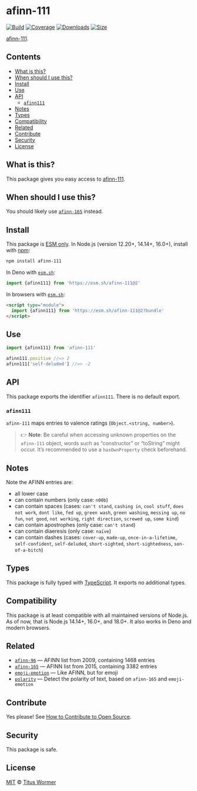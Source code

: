 # afinn-111

[![Build][build-badge]][build]
[![Coverage][coverage-badge]][coverage]
[![Downloads][downloads-badge]][downloads]
[![Size][size-badge]][size]

[afinn-111][afinn111].

## Contents

*   [What is this?](#what-is-this)
*   [When should I use this?](#when-should-i-use-this)
*   [Install](#install)
*   [Use](#use)
*   [API](#api)
    *   [`afinn111`](#afinn111)
*   [Notes](#notes)
*   [Types](#types)
*   [Compatibility](#compatibility)
*   [Related](#related)
*   [Contribute](#contribute)
*   [Security](#security)
*   [License](#license)

## What is this?

This package gives you easy access to [afinn-111][afinn111].

## When should I use this?

You should likely use [`afinn-165`][afinn-165] instead.

## Install

This package is [ESM only][esm].
In Node.js (version 12.20+, 14.14+, 16.0+), install with [npm][]:

```sh
npm install afinn-111
```

In Deno with [`esm.sh`][esmsh]:

```js
import {afinn111} from 'https://esm.sh/afinn-111@2'
```

In browsers with [`esm.sh`][esmsh]:

```html
<script type="module">
  import {afinn111} from 'https://esm.sh/afinn-111@2?bundle'
</script>
```

## Use

```js
import {afinn111} from 'afinn-111'

afinn111.positive //=> 2
afinn111['self-deluded'] //=> -2
```

## API

This package exports the identifier `afinn111`.
There is no default export.

### `afinn111`

`afinn-111` maps entries to valence ratings (`Object.<string, number>`).

> 👉 **Note**:
> Be careful when accessing unknown properties on the `afinn-111` object, words
> such as “constructor” or “toString” might occur.
> It’s recommended to use a `hasOwnProperty` check beforehand.

## Notes

Note the AFINN entries are:

*   all lower case
*   can contain numbers (only case: `n00b`)
*   can contain spaces (cases: `can't stand`, `cashing in`,
    `cool stuff`, `does not work`, `dont like`, `fed up`, `green wash`,
    `green washing`, `messing up`, `no fun`, `not good`, `not working`,
    `right direction`, `screwed up`, `some kind`)
*   can contain apostrophes (only case: `can't stand`)
*   can contain diaeresis (only case: `naïve`)
*   can contain dashes (cases: `cover-up`, `made-up`,
    `once-in-a-lifetime`, `self-confident`, `self-deluded`,
    `short-sighted`, `short-sightedness`, `son-of-a-bitch`)

## Types

This package is fully typed with [TypeScript][].
It exports no additional types.

## Compatibility

This package is at least compatible with all maintained versions of Node.js.
As of now, that is Node.js 14.14+, 16.0+, and 18.0+.
It also works in Deno and modern browsers.

## Related

*   [`afinn-96`](https://github.com/words/afinn-96)
    — AFINN list from 2009, containing 1468 entries
*   [`afinn-165`](https://github.com/words/afinn-165)
    — AFINN list from 2015, containing 3382 entries
*   [`emoji-emotion`](https://github.com/words/emoji-emotion)
    — Like AFINN, but for emoji
*   [`polarity`](https://github.com/words/polarity)
    — Detect the polarity of text, based on `afinn-165` and `emoji-emotion`

## Contribute

Yes please!
See [How to Contribute to Open Source][contribute].

## Security

This package is safe.

## License

[MIT][license] © [Titus Wormer][author]

<!-- Definitions -->

[build-badge]: https://github.com/words/afinn-111/workflows/main/badge.svg

[build]: https://github.com/words/afinn-111/actions

[coverage-badge]: https://img.shields.io/codecov/c/github/words/afinn-111.svg

[coverage]: https://codecov.io/github/words/afinn-111

[downloads-badge]: https://img.shields.io/npm/dm/afinn-111.svg

[downloads]: https://www.npmjs.com/package/afinn-111

[size-badge]: https://img.shields.io/bundlephobia/minzip/afinn-111.svg

[size]: https://bundlephobia.com/result?p=afinn-111

[npm]: https://docs.npmjs.com/cli/install

[esm]: https://gist.github.com/sindresorhus/a39789f98801d908bbc7ff3ecc99d99c

[esmsh]: https://esm.sh

[license]: license

[author]: https://wooorm.com

[typescript]: https://www.typescriptlang.org

[contribute]: https://opensource.guide/how-to-contribute/

[afinn111]: https://www2.imm.dtu.dk/pubdb/views/publication_details.php?id=6010

[afinn-165]: https://github.com/words/afinn-165
